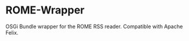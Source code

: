 ROME-Wrapper
============

OSGi Bundle wrapper for the ROME RSS reader.  Compatible with Apache Felix.
